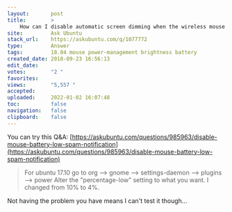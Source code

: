 ```yaml
---
layout:       post
title:        >
    How can I disable automatic screen dimming when the wireless mouse has low battery?
site:         Ask Ubuntu
stack_url:    https://askubuntu.com/q/1077772
type:         Answer
tags:         18.04 mouse power-management brightness battery
created_date: 2018-09-23 16:56:13
edit_date:    
votes:        "2 "
favorites:    
views:        "5,557 "
accepted:     
uploaded:     2022-01-02 16:07:48
toc:          false
navigation:   false
clipboard:    false
---
```


You can try this Q&A: [https://askubuntu.com/questions/985963/disable-mouse-battery-low-spam-notification](https://askubuntu.com/questions/985963/disable-mouse-battery-low-spam-notification)

> For ubuntu 17.10 go to org --> gnome --> settings-daemon --> plugins  
> --> power Alter the "percentage-low" setting to what you want. I changed from 10% to 4%.  

Not having the problem you have means I can't test it though...

